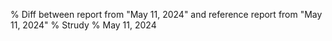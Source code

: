 % Diff between report from "May 11, 2024" and reference report from "May 11, 2024"
% Strudy
% May 11, 2024


